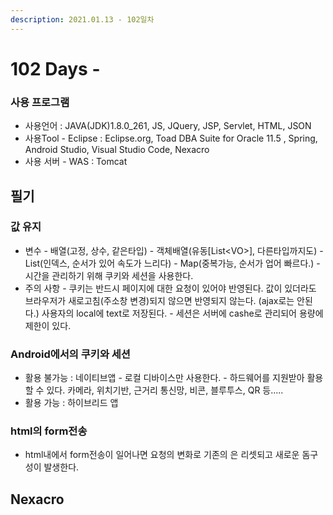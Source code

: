 ```yaml
---
description: 2021.01.13 - 102일차
---
```


# 102 Days -

### 사용 프로그램

* 사용언어 : JAVA\(JDK\)1.8.0\_261, JS, JQuery, JSP, Servlet, HTML, JSON
* 사용Tool  - Eclipse : Eclipse.org, Toad DBA Suite for Oracle 11.5 , Spring, Android Studio, Visual Studio Code, Nexacro
* 사용 서버 - WAS : Tomcat

## 필기

### 값 유지

* 변수 - 배열\(고정, 상수, 같은타입\) - 객체배열\(유동\[List&lt;VO&gt;\], 다른타입까지도\) - List\(인덱스, 순서가 있어 속도가 느리다\) - Map\(중복가능, 순서가 업어 빠르다.\) - 시간을 관리하기 위해 쿠키와 세션을 사용한다.
* 주의 사항 - 쿠키는 반드시 페이지에 대한 요청이 있어야 반영된다.   값이 있더라도 브라우저가 새로고침\(주소창 변경\)되지 않으면 반영되지 않는다. \(ajax로는 안된다.\)   사용자의 local에 text로 저장된다. - 세션은 서버에 cashe로 관리되어 용량에 제한이 있다.

### Android에서의 쿠키와 세션

* 활용 불가능 : 네이티브앱 - 로컬 디바이스만 사용한다. - 하드웨어를 지원받아 활용할 수 있다.   카메라, 위치기반, 근거리 통신망, 비콘, 블루투스, QR 등.....
* 활용 가능 : 하이브리드 앱

### html의 form전송

* html내에서 form전송이 일어나면 요청의 변화로 기존의 은 리셋되고 새로운 돔구성이 발생한다.

## Nexacro

